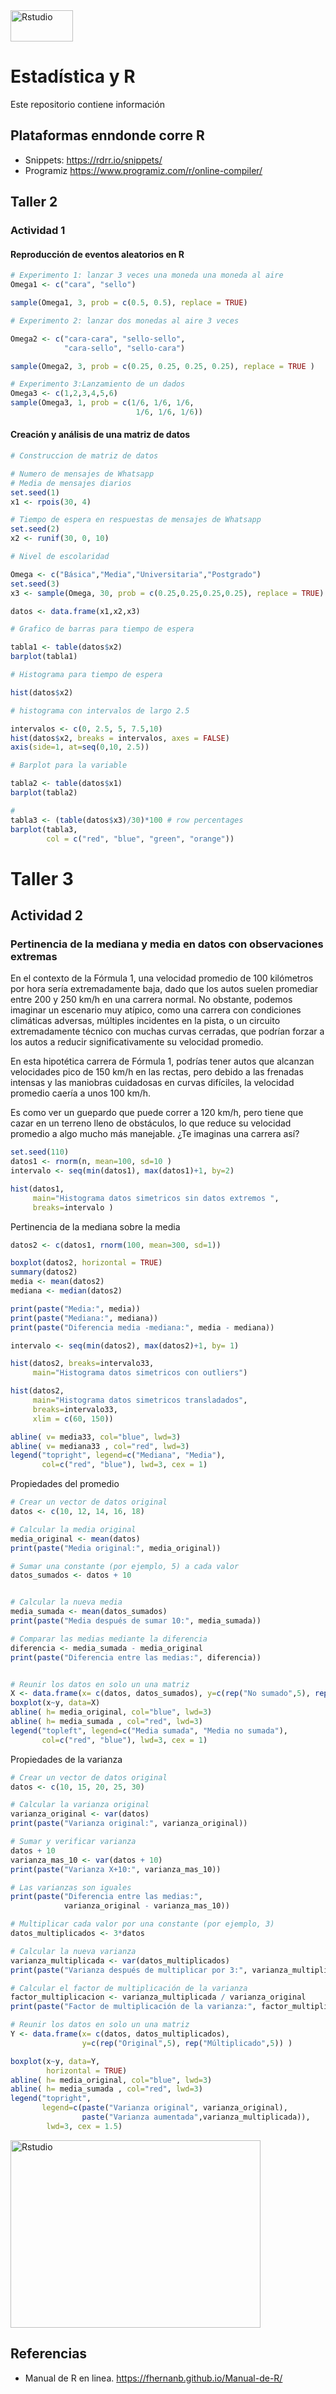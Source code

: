 <img src="https://github.com/lincovil-udla/imagenes/blob/main/RStudio_logo.svg" alt="Rstudio" width="100" height="50">

# Estadística y R
Este repositorio contiene información 
## Plataformas enndonde corre R

- Snippets: https://rdrr.io/snippets/
- Programiz https://www.programiz.com/r/online-compiler/
## Taller 2

### Actividad 1

#### Reproducción de eventos aleatorios en R

```r
# Experimento 1: lanzar 3 veces una moneda una moneda al aire
Omega1 <- c("cara", "sello")

sample(Omega1, 3, prob = c(0.5, 0.5), replace = TRUE)

# Experimento 2: lanzar dos monedas al aire 3 veces

Omega2 <- c("cara-cara", "sello-sello", 
            "cara-sello", "sello-cara")

sample(Omega2, 3, prob = c(0.25, 0.25, 0.25, 0.25), replace = TRUE )

# Experimento 3:Lanzamiento de un dados
Omega3 <- c(1,2,3,4,5,6)
sample(Omega3, 1, prob = c(1/6, 1/6, 1/6,
                            1/6, 1/6, 1/6))
```
#### Creación y análisis de una matriz de datos
```r
# Construccion de matriz de datos

# Numero de mensajes de Whatsapp
# Media de mensajes diarios
set.seed(1)
x1 <- rpois(30, 4)

# Tiempo de espera en respuestas de mensajes de Whatsapp
set.seed(2)
x2 <- runif(30, 0, 10)

# Nivel de escolaridad

Omega <- c("Básica","Media","Universitaria","Postgrado")
set.seed(3)
x3 <- sample(Omega, 30, prob = c(0.25,0.25,0.25,0.25), replace = TRUE)

datos <- data.frame(x1,x2,x3)

# Grafico de barras para tiempo de espera

tabla1 <- table(datos$x2)
barplot(tabla1)

# Histograma para tiempo de espera

hist(datos$x2)

# histograma con intervalos de largo 2.5

intervalos <- c(0, 2.5, 5, 7.5,10)
hist(datos$x2, breaks = intervalos, axes = FALSE)
axis(side=1, at=seq(0,10, 2.5))

# Barplot para la variable

tabla2 <- table(datos$x1)
barplot(tabla2)

# 
tabla3 <- (table(datos$x3)/30)*100 # row percentages
barplot(tabla3,
        col = c("red", "blue", "green", "orange"))
```
# Taller 3

## Actividad 2

### Pertinencia de la mediana y media en datos con observaciones extremas

En el contexto de la Fórmula 1, una velocidad promedio de 100 kilómetros por hora sería extremadamente baja, 
dado que los autos suelen promediar entre 200 y 250 km/h en una carrera normal. No obstante, podemos imaginar 
un escenario muy atípico, como una carrera con condiciones climáticas adversas, múltiples incidentes en la pista, 
o un circuito extremadamente técnico con muchas curvas cerradas, que podrían forzar a los autos a reducir significativamente 
su velocidad promedio.

En esta hipotética carrera de Fórmula 1, podrías tener autos que alcanzan velocidades pico de 150 km/h en las rectas, 
pero debido a las frenadas intensas y las maniobras cuidadosas en curvas difíciles, la velocidad promedio caería a unos 100 km/h.

Es como ver un guepardo que puede correr a 120 km/h, pero tiene que cazar en un terreno lleno de obstáculos, lo que reduce su 
velocidad promedio a algo mucho más manejable. ¿Te imaginas una carrera así? 

```r
set.seed(110)
datos1 <- rnorm(n, mean=100, sd=10 )
intervalo <- seq(min(datos1), max(datos1)+1, by=2)

hist(datos1, 
     main="Histograma datos simetricos sin datos extremos ", 
     breaks=intervalo )
```

Pertinencia de la mediana sobre la media

```r
datos2 <- c(datos1, rnorm(100, mean=300, sd=1))

boxplot(datos2, horizontal = TRUE)
summary(datos2)
media <- mean(datos2)
mediana <- median(datos2)

print(paste("Media:", media))
print(paste("Mediana:", mediana))
print(paste("Diferencia media -mediana:", media - mediana))

intervalo <- seq(min(datos2), max(datos2)+1, by= 1)

hist(datos2, breaks=intervalo33,
     main="Histograma datos simetricos con outliers")

hist(datos2, 
     main="Histograma datos simetricos transladados", 
     breaks=intervalo33,
     xlim = c(60, 150))

abline( v= media33, col="blue", lwd=3)
abline( v= mediana33 , col="red", lwd=3)
legend("topright", legend=c("Mediana", "Media"), 
       col=c("red", "blue"), lwd=3, cex = 1)

```

Propiedades del promedio

```r
# Crear un vector de datos original
datos <- c(10, 12, 14, 16, 18)

# Calcular la media original
media_original <- mean(datos)
print(paste("Media original:", media_original))

# Sumar una constante (por ejemplo, 5) a cada valor
datos_sumados <- datos + 10


# Calcular la nueva media
media_sumada <- mean(datos_sumados)
print(paste("Media después de sumar 10:", media_sumada))

# Comparar las medias mediante la diferencia
diferencia <- media_sumada - media_original
print(paste("Diferencia entre las medias:", diferencia))


# Reunir los datos en solo un una matriz
X <- data.frame(x= c(datos, datos_sumados), y=c(rep("No sumado",5), rep("Sumado",5)) )
boxplot(x~y, data=X)
abline( h= media_original, col="blue", lwd=3)
abline( h= media_sumada , col="red", lwd=3)
legend("topleft", legend=c("Media sumada", "Media no sumada"), 
       col=c("red", "blue"), lwd=3, cex = 1)

```

Propiedades de la varianza

```r
# Crear un vector de datos original
datos <- c(10, 15, 20, 25, 30)

# Calcular la varianza original
varianza_original <- var(datos)
print(paste("Varianza original:", varianza_original))

# Sumar y verificar varianza
datos + 10
varianza_mas_10 <- var(datos + 10)
print(paste("Varianza X+10:", varianza_mas_10))

# Las varianzas son iguales
print(paste("Diferencia entre las medias:", 
            varianza_original - varianza_mas_10))

# Multiplicar cada valor por una constante (por ejemplo, 3)
datos_multiplicados <- 3*datos

# Calcular la nueva varianza
varianza_multiplicada <- var(datos_multiplicados)
print(paste("Varianza después de multiplicar por 3:", varianza_multiplicada))

# Calcular el factor de multiplicación de la varianza
factor_multiplicacion <- varianza_multiplicada / varianza_original
print(paste("Factor de multiplicación de la varianza:", factor_multiplicacion))

# Reunir los datos en solo un una matriz
Y <- data.frame(x= c(datos, datos_multiplicados), 
                y=c(rep("Original",5), rep("Múltiplicado",5)) )

boxplot(x~y, data=Y,
        horizontal = TRUE)
abline( h= media_original, col="blue", lwd=3)
abline( h= media_sumada , col="red", lwd=3)
legend("topright", 
       legend=c(paste("Varianza original", varianza_original), 
                paste("Varianza aumentada",varianza_multiplicada)), 
        lwd=3, cex = 1.5)

```

<img src="https://raw.githubusercontent.com/lincovil-udla/difusion_lenguaje_estadistico_udla/refs/heads/main/Imagenes/Ejemplo_varianza.png" alt="Rstudio" width="400" height="300">

## Referencias

- Manual de R en linea. https://fhernanb.github.io/Manual-de-R/


 
